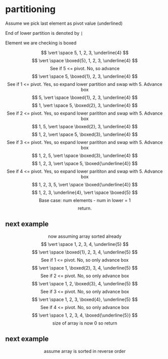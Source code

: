 # partitioning 

Assume we pick last element as pivot value (underlined)

End of lower partition is denoted by `|`

Element we are checking is boxed

$$ \vert \space 5, 1, 2, 3, \underline{4} $$
$$ \vert \space \boxed{5}, 1, 2, 3, \underline{4} $$
$$ \text{See if 5 <= pivot. No, so advance} $$
$$ \vert \space 5, \boxed{1}, 2, 3, \underline{4} $$
$$ \text{See if 1 <= pivot. Yes, so expand lower partition and swap with 5. Advance box}$$
$$ 5, \vert \space \boxed{1}, 2, 3, \underline{4}  $$
$$ 1, \vert \space 5, \boxed{2}, 3, \underline{4}  $$
$$ \text{See if 2 <= pivot. Yes, so expand lower parititon and swap with 5. Advance box}$$
$$ 1, 5, \vert \space \boxed{2}, 3, \underline{4}  $$
$$ 1, 2, \vert \space 5, \boxed{3}, \underline{4}  $$
$$ \text{See if 3 <= pivot. Yes, so expand lower parititon and swap with 5. Advance box}$$
$$ 1, 2, 5, \vert \space \boxed{3}, \underline{4}  $$
$$ 1, 2, 3, \vert \space 5, \boxed{\underline{4}}  $$
$$ \text{See if 4 <= pivot. Yes, so expand lower parititon and swap with 5. Advance box}$$
$$ 1, 2, 3, 5, \vert \space \boxed{\underline{4}}  $$
$$ 1, 2, 3, \underline{4}, \vert \space \boxed{5}  $$
$$ \text{Base case: num elements - num in lower = 1} $$
$$ \text{return.} $$

## next example

$$ \text{now assuming array sorted already} $$
$$ \vert \space 1, 2, 3, 4, \underline{5} $$
$$ \vert \space \boxed{1}, 2, 3, 4, \underline{5} $$
$$ \text{See if 1 <= pivot. No, so only advance box}$$
$$ \vert \space 1, \boxed{2}, 3, 4, \underline{5} $$
$$ \text{See if 2 <= pivot. No, so only advance box}$$
$$ \vert \space 1, 2, \boxed{3}, 4, \underline{5} $$
$$ \text{See if 3 <= pivot. No, so only advance box}$$
$$ \vert \space 1, 2, 3, \boxed{4}, \underline{5} $$
$$ \text{See if 4 <= pivot. No, so only advance box}$$
$$ \vert \space 1, 2, 3, 4, \boxed{\underline{5}} $$
$$ \text{size of array is now 0 so return} $$

## next example
$$ \text{assume array is sorted in reverse order} $$

